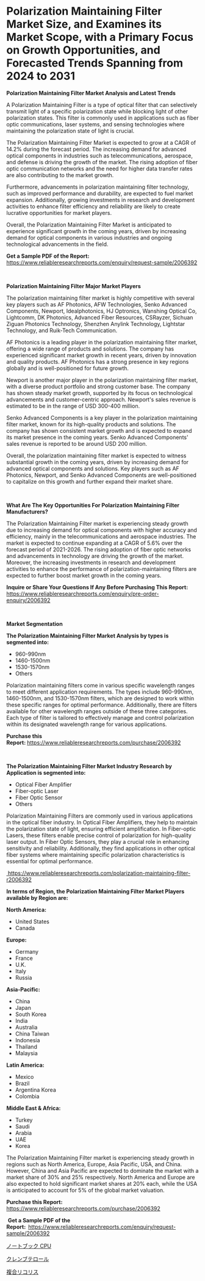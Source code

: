 <p><h1>Polarization Maintaining Filter Market Size, and Examines its Market Scope, with a Primary Focus on Growth Opportunities, and Forecasted Trends Spanning from 2024 to 2031</h1></p><p><strong>Polarization Maintaining Filter Market Analysis and Latest Trends</strong></p>
<p><p>A Polarization Maintaining Filter is a type of optical filter that can selectively transmit light of a specific polarization state while blocking light of other polarization states. This filter is commonly used in applications such as fiber optic communications, laser systems, and sensing technologies where maintaining the polarization state of light is crucial.</p><p>The Polarization Maintaining Filter Market is expected to grow at a CAGR of 14.2% during the forecast period. The increasing demand for advanced optical components in industries such as telecommunications, aerospace, and defense is driving the growth of the market. The rising adoption of fiber optic communication networks and the need for higher data transfer rates are also contributing to the market growth.</p><p>Furthermore, advancements in polarization maintaining filter technology, such as improved performance and durability, are expected to fuel market expansion. Additionally, growing investments in research and development activities to enhance filter efficiency and reliability are likely to create lucrative opportunities for market players.</p><p>Overall, the Polarization Maintaining Filter Market is anticipated to experience significant growth in the coming years, driven by increasing demand for optical components in various industries and ongoing technological advancements in the field.</p></p>
<p><strong>Get a Sample PDF of the Report:&nbsp;</strong> <a href="https://www.reliableresearchreports.com/enquiry/request-sample/2006392">https://www.reliableresearchreports.com/enquiry/request-sample/2006392</a></p>
<p>&nbsp;</p>
<p><strong>Polarization Maintaining Filter Major Market Players</strong></p>
<p><p>The polarization maintaining filter market is highly competitive with several key players such as AF Photonics, AFW Technologies, Senko Advanced Components, Newport, Idealphotonics, HJ Optronics, Wanshing Optical Co, Lightcomm, DK Photonics, Advanced Fiber Resources, CSRayzer, Sichuan Ziguan Photonics Technology, Shenzhen Anylink Technology, Lightstar Technology, and Ruik-Tech Communication.</p><p>AF Photonics is a leading player in the polarization maintaining filter market, offering a wide range of products and solutions. The company has experienced significant market growth in recent years, driven by innovation and quality products. AF Photonics has a strong presence in key regions globally and is well-positioned for future growth.</p><p>Newport is another major player in the polarization maintaining filter market, with a diverse product portfolio and strong customer base. The company has shown steady market growth, supported by its focus on technological advancements and customer-centric approach. Newport's sales revenue is estimated to be in the range of USD 300-400 million.</p><p>Senko Advanced Components is a key player in the polarization maintaining filter market, known for its high-quality products and solutions. The company has shown consistent market growth and is expected to expand its market presence in the coming years. Senko Advanced Components' sales revenue is reported to be around USD 200 million.</p><p>Overall, the polarization maintaining filter market is expected to witness substantial growth in the coming years, driven by increasing demand for advanced optical components and solutions. Key players such as AF Photonics, Newport, and Senko Advanced Components are well-positioned to capitalize on this growth and further expand their market share.</p></p>
<p>&nbsp;</p>
<p><strong>What Are The Key Opportunities For Polarization Maintaining Filter Manufacturers?</strong></p>
<p><p>The Polarization Maintaining Filter market is experiencing steady growth due to increasing demand for optical components with higher accuracy and efficiency, mainly in the telecommunications and aerospace industries. The market is expected to continue expanding at a CAGR of 5.6% over the forecast period of 2021-2026. The rising adoption of fiber optic networks and advancements in technology are driving the growth of the market. Moreover, the increasing investments in research and development activities to enhance the performance of polarization-maintaining filters are expected to further boost market growth in the coming years.</p></p>
<p><strong>Inquire or Share Your Questions If Any Before Purchasing This Report:</strong> <a href="https://www.reliableresearchreports.com/enquiry/pre-order-enquiry/2006392">https://www.reliableresearchreports.com/enquiry/pre-order-enquiry/2006392</a></p>
<p>&nbsp;</p>
<p><strong>Market Segmentation</strong></p>
<p><strong>The Polarization Maintaining Filter Market Analysis by types is segmented into:</strong></p>
<p><ul><li>960-990nm</li><li>1460-1500nm</li><li>1530-1570nm</li><li>Others</li></ul></p>
<p><p>Polarization maintaining filters come in various specific wavelength ranges to meet different application requirements. The types include 960-990nm, 1460-1500nm, and 1530-1570nm filters, which are designed to work within these specific ranges for optimal performance. Additionally, there are filters available for other wavelength ranges outside of these three categories. Each type of filter is tailored to effectively manage and control polarization within its designated wavelength range for various applications.</p></p>
<p><strong>Purchase this Report:&nbsp;</strong><a href="https://www.reliableresearchreports.com/purchase/2006392">https://www.reliableresearchreports.com/purchase/2006392</a></p>
<p>&nbsp;</p>
<p><strong>The Polarization Maintaining Filter Market Industry Research by Application is segmented into:</strong></p>
<p><ul><li>Optical Fiber Amplifier</li><li>Fiber-optic Laser</li><li>Fiber Optic Sensor</li><li>Others</li></ul></p>
<p><p>Polarization Maintaining Filters are commonly used in various applications in the optical fiber industry. In Optical Fiber Amplifiers, they help to maintain the polarization state of light, ensuring efficient amplification. In Fiber-optic Lasers, these filters enable precise control of polarization for high-quality laser output. In Fiber Optic Sensors, they play a crucial role in enhancing sensitivity and reliability. Additionally, they find applications in other optical fiber systems where maintaining specific polarization characteristics is essential for optimal performance.</p></p>
<p><a href="https://www.reliableresearchreports.com/polarization-maintaining-filter-r2006392">&nbsp;https://www.reliableresearchreports.com/polarization-maintaining-filter-r2006392</a></p>
<p><strong>In terms of Region, the Polarization Maintaining Filter Market Players available by Region are:</strong></p>
<p>
    <p> <strong> North America: </strong>
        <ul>
            <li>United States</li>
            <li>Canada</li>
        </ul>
        </p> 
    <p> <strong> Europe: </strong>
        <ul>
            <li>Germany</li>
            <li>France</li>
            <li>U.K.</li>
            <li>Italy</li>
            <li>Russia</li>
        </ul>
        </p> 
    <p> <strong> Asia-Pacific: </strong>
        <ul>
            <li>China</li>
            <li>Japan</li>
            <li>South Korea</li>
            <li>India</li>
            <li>Australia</li>
            <li>China Taiwan</li>
            <li>Indonesia</li>
            <li>Thailand</li>
            <li>Malaysia</li>
        </ul>
        </p> 
    <p> <strong> Latin America: </strong>
        <ul>
            <li>Mexico</li>
            <li>Brazil</li>
            <li>Argentina Korea</li>
            <li>Colombia</li>
        </ul>
        </p> 
    <p> <strong> Middle East & Africa: </strong>
        <ul>
            <li>Turkey</li>
            <li>Saudi</li>
            <li>Arabia</li>
            <li>UAE</li>
            <li>Korea</li>
        </ul>
    </p>
    </p>
<p><p>The Polarization Maintaining Filter market is experiencing steady growth in regions such as North America, Europe, Asia Pacific, USA, and China. However, China and Asia Pacific are expected to dominate the market with a market share of 30% and 25% respectively. North America and Europe are also expected to hold significant market shares at 20% each, while the USA is anticipated to account for 5% of the global market valuation.</p></p>
<p><strong>Purchase this Report: </strong><a href="https://www.reliableresearchreports.com/purchase/2006392">https://www.reliableresearchreports.com/purchase/2006392</a></p>
<p>&nbsp;<strong>Get a Sample PDF of the Report:&nbsp;&nbsp;</strong><a href="https://www.reliableresearchreports.com/enquiry/request-sample/2006392">https://www.reliableresearchreports.com/enquiry/request-sample/2006392</a></p>
<p><strong></strong></p>
<p><p><a href="https://github.com/bevdtkn4419963/Market-Research-Report-List-2/blob/main/926251945923.md">ノートブック CPU</a></p><p><a href="https://github.com/RudyBoyer2017/Market-Research-Report-List-1/blob/main/322504645925.md">クレンブテロール</a></p><p><a href="https://github.com/MosesSpinka1914/Market-Research-Report-List-1/blob/main/183747445924.md">複合リコリス</a></p></p>